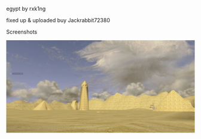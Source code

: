 egypt by rxk1ng

fixed up & uploaded buy Jackrabbit72380

Screenshots

![Screenshot](https://github.com/jackrabbit72380/Ho4kmmm/blob/master/common/H3EK/tags/rxk1ng/levels/egypt/preview.jpg)
